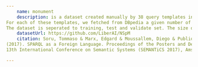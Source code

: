 ```yaml
---
    name: monument
    description: is a dataset created manually by 38 query templates involving one or two entities per query.
For each of these templates, we fetched from DBpedia a given number of examples that satisfied the corresponding SPARQL graph patterns.
The dataset is seperated to training, test and validate set. The size of the validation and test are set to 100 examples.
    datasetUrl: https://github.com/LiberAI/NSpM
    citation: Soru, Tommaso & Marx, Edgard & Moussallem, Diego & Publio, Gustavo & Valdestilhas, Andre & Esteves, Diego & Neto, Ciro. 
(2017). SPARQL as a Foreign Language. Proceedings of the Posters and Demos Track of the 13th International Conference on Semantic Systems - SEMANTiCS2017 co-located with the
13th International Conference on Semantic Systems (SEMANTiCS 2017), Amsterdam, The Netherlands, September 11-14, 2017

---
```


